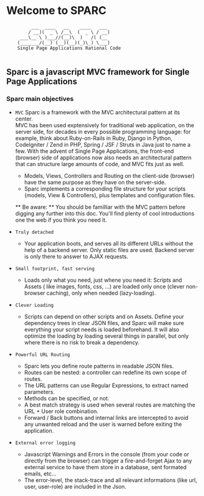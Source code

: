 # Welcome to SPARC
```text
         ___  ____   __    ____   ___ 
        / __)(  _ \ /__\  (  _ \ / __)
     ___\__ \ )___//(__)\  )   /( (__     
    (_______/(__) (__)(__)(_)\_) \___)  
    Single Page Applications Rational Code
    
```
## Sparc is a javascript MVC framework for Single Page Applications
### Sparc main objectives

* `MVC` 
    Sparc is a framework with the MVC architectural pattern at its center.  
    MVC has been used exptensively for traditional web application, on the server side, for decades in every possible programming language: for example, think about Ruby-on-Rails in Ruby, Django in Python,  CodeIgniter / Zend in PHP, Spring / JSF / Struts in Java just to name a few.
    With the advent of Single Page Applications, the front-end (browser) side of applications now also needs an architectural pattern that can structure large amounts of code, and MVC fits just as well.  
    - Models, Views, Controllers and Routing on the client-side (browser) have the same purpose as they have on the server-side.
    - Sparc implements a corresponding file structure for your scripts (models, View & Controllers), plus templates and configuration files.

    ** Be aware: ** You should be familliar with the MVC pattern before digging any further into this doc. You'll find plenty of cool introductions one the web if you think you need it.

* `Truly detached` 
    - Your application boots, and serves all its different URLs without the help of a backend server.
Only static files are used. Backend server is only there to answer to AJAX requests.

* `Small footprint, fast serving` 
    - Loads only what you need, just whene you need it: Scripts and Assets ( like images, fonts, css, ...) are loaded only once (clever non-browser caching), only when needed (lazy-loading).

* `Clever Loading` 
    - Scripts can depend on other scripts and on Assets. Define your dependency trees in clear JSON files, and Sparc will make sure everything your script needs is loaded beforehand. It will also optimize the loading by loading several things in parallel, but only where there is no risk to break a dependency.

* `Powerful URL Routing` 
    - Sparc lets you define route patterns in readable JSON files.
    - Routes can be nested: a controller can redefine its own scope of routes.   
    - The URL patterns can use Regular Expressions, to extract named parameters.   
    - Methods can be specified, or not.
    - A best match strategy is used when several routes are matching the URL + User role combination.
    - Forward / Back buttons and internal links are intercepted to avoid any unwanted reload and the user is warned before exiting the application.

* `External error logging`
    - Javascript Warnings and Errors in the console (from your code or directly from the browser) can trigger a fire-and-forget Ajax to any external service to have them store in a database, sent formated emails, etc...
    - The error-level, the stack-trace and all relevant informations (like url, user, user-role) are included in the Json.


